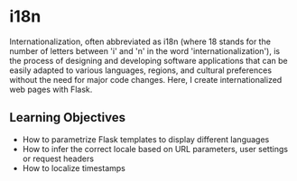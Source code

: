 # i18n

Internationalization, often abbreviated as i18n (where 18 stands for the number of letters between 'i' and 'n' in the word 'internationalization'), is the process of designing and developing software applications that can be easily adapted to various languages, regions, and cultural preferences without the need for major code changes. Here, I create internationalized web pages with Flask.

## Learning Objectives
* How to parametrize Flask templates to display different languages
* How to infer the correct locale based on URL parameters, user settings or request headers
* How to localize timestamps
